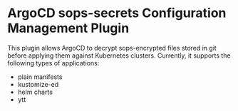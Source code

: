 # ArgoCD sops-secrets Configuration Management Plugin

This plugin allows ArgoCD to decrypt sops-encrypted files stored in git before applying them against Kubernetes clusters.
Currently, it supports the following types of applications:

- plain manifests
- kustomize-ed
- helm charts
- ytt
